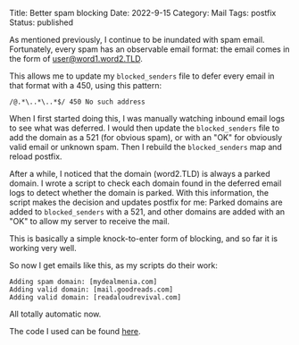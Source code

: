 Title: Better spam blocking
Date: 2022-9-15
Category: Mail
Tags: postfix
Status: published

As mentioned previously, I continue to be inundated with spam email.  Fortunately,
every spam has an observable email format: the email comes in the form of user@word1.word2.TLD.

This allows me to update my `blocked_senders` file to defer every email in that format with a 450, using
this pattern:

    /@.*\..*\..*$/ 450 No such address

When I first started doing this, I was manually watching inbound email logs to see what was deferred.  I
would then update the `blocked_senders` file to add the domain as a 521 (for obvious spam), or with an
"OK" for obviously valid email or unknown spam.  Then I rebuild the `blocked_senders` map and reload postfix.

After a while, I noticed that the domain (word2.TLD) is always a parked domain.  I wrote a script to
check each domain found in the deferred email logs to detect whether the domain is parked.  With this
information, the script makes the decision and updates postfix for me: Parked domains are added to
`blocked_senders` with a 521, and other domains are added with an "OK" to allow my server to receive
the mail.

This is basically a simple knock-to-enter form of blocking, and so far it is working very well.

So now I get emails like this, as my scripts do their work:

    Adding spam domain: [mydealmenia.com]
    Adding valid domain: [mail.goodreads.com]
    Adding valid domain: [readaloudrevival.com]

All totally automatic now.

The code I used can be found [here](https://github.com/ataridude/block_spam).
